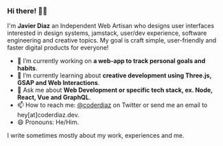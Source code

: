 ### Hi there! 👋🏽

I'm **Javier Diaz** an Independent Web Artisan who designs user interfaces interested in design systems, jamstack, user/dev experience, software engineering and creative topics. My goal is craft simple, user-friendly and faster digital products for everyone!

- 🔭  I’m currently working on **a web-app to track personal goals and habits**.
- 🌱  I’m currently learning about **creative development using Three.js, GSAP and Web Interactions**.
- 💬  Ask me about **Web Development or specific tech stack, ex. Node, React, Vue and GraphQL**.
- 📫  How to reach me: [@coderdiaz](https://twitter.com/coderdiaz) on Twitter or send me an email to hey[at]coderdiaz.dev.
- 😄  Pronouns: He/Him.

I write sometimes mostly about my work, experiences and me.
